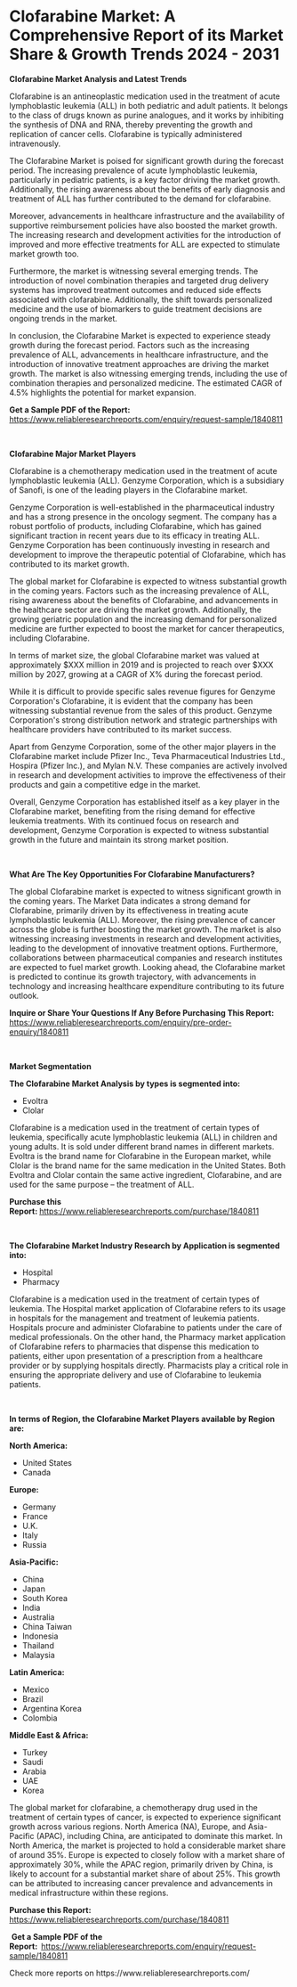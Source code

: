 <p><h1>Clofarabine Market: A Comprehensive Report of its Market Share & Growth Trends 2024 - 2031</h1></p><p><strong>Clofarabine Market Analysis and Latest Trends</strong></p>
<p><p>Clofarabine is an antineoplastic medication used in the treatment of acute lymphoblastic leukemia (ALL) in both pediatric and adult patients. It belongs to the class of drugs known as purine analogues, and it works by inhibiting the synthesis of DNA and RNA, thereby preventing the growth and replication of cancer cells. Clofarabine is typically administered intravenously.</p><p>The Clofarabine Market is poised for significant growth during the forecast period. The increasing prevalence of acute lymphoblastic leukemia, particularly in pediatric patients, is a key factor driving the market growth. Additionally, the rising awareness about the benefits of early diagnosis and treatment of ALL has further contributed to the demand for clofarabine.</p><p>Moreover, advancements in healthcare infrastructure and the availability of supportive reimbursement policies have also boosted the market growth. The increasing research and development activities for the introduction of improved and more effective treatments for ALL are expected to stimulate market growth too.</p><p>Furthermore, the market is witnessing several emerging trends. The introduction of novel combination therapies and targeted drug delivery systems has improved treatment outcomes and reduced side effects associated with clofarabine. Additionally, the shift towards personalized medicine and the use of biomarkers to guide treatment decisions are ongoing trends in the market.</p><p>In conclusion, the Clofarabine Market is expected to experience steady growth during the forecast period. Factors such as the increasing prevalence of ALL, advancements in healthcare infrastructure, and the introduction of innovative treatment approaches are driving the market growth. The market is also witnessing emerging trends, including the use of combination therapies and personalized medicine. The estimated CAGR of 4.5% highlights the potential for market expansion.</p></p>
<p><strong>Get a Sample PDF of the Report:&nbsp;</strong> <a href="https://www.reliableresearchreports.com/enquiry/request-sample/1840811">https://www.reliableresearchreports.com/enquiry/request-sample/1840811</a></p>
<p>&nbsp;</p>
<p><strong>Clofarabine Major Market Players</strong></p>
<p><p>Clofarabine is a chemotherapy medication used in the treatment of acute lymphoblastic leukemia (ALL). Genzyme Corporation, which is a subsidiary of Sanofi, is one of the leading players in the Clofarabine market. </p><p>Genzyme Corporation is well-established in the pharmaceutical industry and has a strong presence in the oncology segment. The company has a robust portfolio of products, including Clofarabine, which has gained significant traction in recent years due to its efficacy in treating ALL. Genzyme Corporation has been continuously investing in research and development to improve the therapeutic potential of Clofarabine, which has contributed to its market growth.</p><p>The global market for Clofarabine is expected to witness substantial growth in the coming years. Factors such as the increasing prevalence of ALL, rising awareness about the benefits of Clofarabine, and advancements in the healthcare sector are driving the market growth. Additionally, the growing geriatric population and the increasing demand for personalized medicine are further expected to boost the market for cancer therapeutics, including Clofarabine.</p><p>In terms of market size, the global Clofarabine market was valued at approximately $XXX million in 2019 and is projected to reach over $XXX million by 2027, growing at a CAGR of X% during the forecast period.</p><p>While it is difficult to provide specific sales revenue figures for Genzyme Corporation's Clofarabine, it is evident that the company has been witnessing substantial revenue from the sales of this product. Genzyme Corporation's strong distribution network and strategic partnerships with healthcare providers have contributed to its market success.</p><p>Apart from Genzyme Corporation, some of the other major players in the Clofarabine market include Pfizer Inc., Teva Pharmaceutical Industries Ltd., Hospira (Pfizer Inc.), and Mylan N.V. These companies are actively involved in research and development activities to improve the effectiveness of their products and gain a competitive edge in the market.</p><p>Overall, Genzyme Corporation has established itself as a key player in the Clofarabine market, benefiting from the rising demand for effective leukemia treatments. With its continued focus on research and development, Genzyme Corporation is expected to witness substantial growth in the future and maintain its strong market position.</p></p>
<p>&nbsp;</p>
<p><strong>What Are The Key Opportunities For Clofarabine Manufacturers?</strong></p>
<p><p>The global Clofarabine market is expected to witness significant growth in the coming years. The Market Data indicates a strong demand for Clofarabine, primarily driven by its effectiveness in treating acute lymphoblastic leukemia (ALL). Moreover, the rising prevalence of cancer across the globe is further boosting the market growth. The market is also witnessing increasing investments in research and development activities, leading to the development of innovative treatment options. Furthermore, collaborations between pharmaceutical companies and research institutes are expected to fuel market growth. Looking ahead, the Clofarabine market is predicted to continue its growth trajectory, with advancements in technology and increasing healthcare expenditure contributing to its future outlook.</p></p>
<p><strong>Inquire or Share Your Questions If Any Before Purchasing This Report:</strong> <a href="https://www.reliableresearchreports.com/enquiry/pre-order-enquiry/1840811">https://www.reliableresearchreports.com/enquiry/pre-order-enquiry/1840811</a></p>
<p>&nbsp;</p>
<p><strong>Market Segmentation</strong></p>
<p><strong>The Clofarabine Market Analysis by types is segmented into:</strong></p>
<p><ul><li>Evoltra</li><li>Clolar</li></ul></p>
<p><p>Clofarabine is a medication used in the treatment of certain types of leukemia, specifically acute lymphoblastic leukemia (ALL) in children and young adults. It is sold under different brand names in different markets. Evoltra is the brand name for Clofarabine in the European market, while Clolar is the brand name for the same medication in the United States. Both Evoltra and Clolar contain the same active ingredient, Clofarabine, and are used for the same purpose – the treatment of ALL.</p></p>
<p><strong>Purchase this Report:&nbsp;</strong><a href="https://www.reliableresearchreports.com/purchase/1840811">https://www.reliableresearchreports.com/purchase/1840811</a></p>
<p>&nbsp;</p>
<p><strong>The Clofarabine Market Industry Research by Application is segmented into:</strong></p>
<p><ul><li>Hospital</li><li>Pharmacy</li></ul></p>
<p><p>Clofarabine is a medication used in the treatment of certain types of leukemia. The Hospital market application of Clofarabine refers to its usage in hospitals for the management and treatment of leukemia patients. Hospitals procure and administer Clofarabine to patients under the care of medical professionals. On the other hand, the Pharmacy market application of Clofarabine refers to pharmacies that dispense this medication to patients, either upon presentation of a prescription from a healthcare provider or by supplying hospitals directly. Pharmacists play a critical role in ensuring the appropriate delivery and use of Clofarabine to leukemia patients.</p></p>
<p>&nbsp;</p>
<p><strong>In terms of Region, the Clofarabine Market Players available by Region are:</strong></p>
<p>
    <p> <strong> North America: </strong>
        <ul>
            <li>United States</li>
            <li>Canada</li>
        </ul>
        </p> 
    <p> <strong> Europe: </strong>
        <ul>
            <li>Germany</li>
            <li>France</li>
            <li>U.K.</li>
            <li>Italy</li>
            <li>Russia</li>
        </ul>
        </p> 
    <p> <strong> Asia-Pacific: </strong>
        <ul>
            <li>China</li>
            <li>Japan</li>
            <li>South Korea</li>
            <li>India</li>
            <li>Australia</li>
            <li>China Taiwan</li>
            <li>Indonesia</li>
            <li>Thailand</li>
            <li>Malaysia</li>
        </ul>
        </p> 
    <p> <strong> Latin America: </strong>
        <ul>
            <li>Mexico</li>
            <li>Brazil</li>
            <li>Argentina Korea</li>
            <li>Colombia</li>
        </ul>
        </p> 
    <p> <strong> Middle East & Africa: </strong>
        <ul>
            <li>Turkey</li>
            <li>Saudi</li>
            <li>Arabia</li>
            <li>UAE</li>
            <li>Korea</li>
        </ul>
    </p>
    </p>
<p><p>The global market for clofarabine, a chemotherapy drug used in the treatment of certain types of cancer, is expected to experience significant growth across various regions. North America (NA), Europe, and Asia-Pacific (APAC), including China, are anticipated to dominate this market. In North America, the market is projected to hold a considerable market share of around 35%. Europe is expected to closely follow with a market share of approximately 30%, while the APAC region, primarily driven by China, is likely to account for a substantial market share of about 25%. This growth can be attributed to increasing cancer prevalence and advancements in medical infrastructure within these regions.</p></p>
<p><strong>Purchase this Report: </strong><a href="https://www.reliableresearchreports.com/purchase/1840811">https://www.reliableresearchreports.com/purchase/1840811</a></p>
<p>&nbsp;<strong>Get a Sample PDF of the Report:&nbsp;&nbsp;</strong><a href="https://www.reliableresearchreports.com/enquiry/request-sample/1840811">https://www.reliableresearchreports.com/enquiry/request-sample/1840811</a></p>
<p><strong></strong></p>
<p>Check more reports on https://www.reliableresearchreports.com/</p>